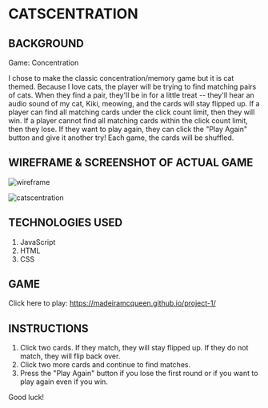 # CATSCENTRATION

## BACKGROUND
Game: Concentration

I chose to make the classic concentration/memory game but it is cat themed. Because I love cats, the player will be trying to find matching pairs of cats. When they find a pair, they'll be in for a little treat -- they'll hear an audio sound of my cat, Kiki, meowing, and the cards will stay flipped up. If a player can find all matching cards under the click count limit, then they will win. If a player cannot find all matching cards within the click count limit, then they lose. If they want to play again, they can click the "Play Again" button and give it another try! Each game, the cards will be shuffled.

## WIREFRAME & SCREENSHOT OF ACTUAL GAME
![wireframe](https://user-images.githubusercontent.com/16273320/195711751-6599be42-e809-497a-aeaf-10589a6c954a.jpg)

![catscentration](/Users/madeiramcqueen/code/project-one/images/catscentration.png)

## TECHNOLOGIES USED
1. JavaScript
2. HTML
3. CSS

## GAME
Click here to play: https://madeiramcqueen.github.io/project-1/

## INSTRUCTIONS
1. Click two cards. If they match, they will stay flipped up. If they do not match, they will flip back over.
2. Click two more cards and continue to find matches.
3. Press the "Play Again" button if you lose the first round or if you want to play again even if you win.

Good luck!
